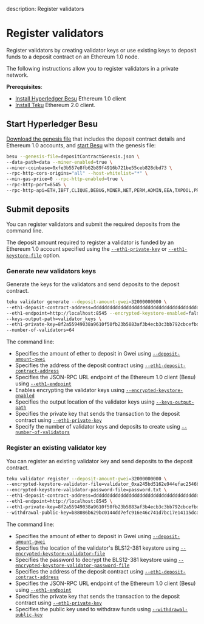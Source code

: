 description: Register validators     
<!--- END of page meta data -->

# Register validators

Register validators by creating validator keys or use existing keys to deposit funds
to a deposit contract on an Ethereum 1.0 node.

The following instructions allow you to register validators in a private network.

**Prerequisites**:

* [Install Hyperledger Besu] Ethereum 1.0 client
* [Install Teku](#Install-Binaries) Ethereum 2.0 client.

## Start Hyperledger Besu

[Download the genesis file] that includes the deposit contract details and Ethereum 1.0
accounts, and [start Besu] with the genesis file:

```bash
besu --genesis-file=depositContractGenesis.json \
--data-path=data --miner-enabled=true \
--miner-coinbase=0xfe3b557e8fb62b89f4916b721be55ceb828dbd73 \
--rpc-http-cors-origins="all" --host-whitelist="*" \
--min-gas-price=0 --rpc-http-enabled=true \
--rpc-http-port=8545 \
--rpc-http-api=ETH,IBFT,CLIQUE,DEBUG,MINER,NET,PERM,ADMIN,EEA,TXPOOL,PRIV,WEB3
``` 

## Submit deposits

You can register validators and submit the required deposits from the command line.

The deposit amount required to register a validator is funded by an Ethereum 1.0 account
specified using the [`--eth1-private-key`](../../Reference/CLI/CLI-Subcommands.md#eth1-private-key)
or [`--eth1-keystore-file`](../../Reference/CLI/CLI-Subcommands.md#eth1-keystore-file) option.

### Generate new validators keys

Generate the keys for the validators and send deposits to the deposit contract.

```bash
teku validator generate --deposit-amount-gwei=32000000000 \
--eth1-deposit-contract-address=dddddddddddddddddddddddddddddddddddddddd \
--eth1-endpoint=http://localhost:8545 --encrypted-keystore-enabled=false \
--keys-output-path=validator_keys \
--eth1-private-key=8f2a55949038a9610f50fb23b5883af3b4ecb3c3bb792cbcefbd1542c692be63 \
--number-of-validators=64
```

The command line:

* Specifies the amount of ether to deposit in Gwei using
[`--deposit-amount-gwei`](../../Reference/CLI/CLI-Subcommands.md#deposit-amount-gwei) 
* Specifies the address of the deposit contract using 
[`--eth1-deposit-contract-address`](../../Reference/CLI/CLI-Subcommands.md#eth1-deposit-contract-address)
* Specifies the JSON-RPC URL endpoint of the Ethereum 1.0 client (Besu) using
[`--eth1-endpoint`](../../Reference/CLI/CLI-Subcommands.md#eth1-endpoint)
* Enables encrypting the validator keys using 
[`--encrypted-keystore-enabled`](../../Reference/CLI/CLI-Subcommands.md#encrypted-keystore-enabled)
* Specifies the output location of the validator keys using
[`--keys-output-path`](../../Reference/CLI/CLI-Subcommands.md#keys-output-path)
* Specifies the private key that sends the transaction to the deposit contract using
[`--eth1-private-key`](../../Reference/CLI/CLI-Subcommands.md#eth1-private-key)
* Specify the number of validator keys and deposits to create using
[`--number-of-validators`](../../Reference/CLI/CLI-Subcommands.md#number-of-validators)

### Register an existing validator key

You can register an existing validator key and send deposits to the deposit contract.

```bash
teku validator register --deposit-amount-gwei=32000000000 \
--encrypted-keystore-validator-file=validator_0xa245bd5162e944efac2546bcadbba5fa2c8929ec6b03380d46fb0e8a6f49b176fecaf1939ed31532711375f873da58cf.json \
--encrypted-keystore-validator-password-file=password.txt \
--eth1-deposit-contract-address=dddddddddddddddddddddddddddddddddddddddd \
--eth1-endpoint=http://localhost:8545 \
--eth1-private-key=8f2a55949038a9610f50fb23b5883af3b4ecb3c3bb792cbcefbd1542c692be63 \
--withdrawal-public-key=b88086b629bc0144dd7efc916e46c741d7bc17e14115dcae3dcbacf9da4cb76b7edd37dec4f7b839bd7903155c911f09
```

The command line:

* Specifies the amount of ether to deposit in Gwei using
[`--deposit-amount-gwei`](../../Reference/CLI/CLI-Subcommands.md#deposit-amount-gwei_1) 
* Specifies the location of the validator's BLS12-381 keystore using
[`--encrypted-keystore-validator-file`](../../Reference/CLI/CLI-Subcommands.md#encrypted-keystore-validator-file)
* Specifies the password to decrypt the BLS12-381 keystore using
[`--encrypted-keystore-validator-password-file`](../../Reference/CLI/CLI-Subcommands.md#encrypted-keystore-validator-password-file_1)
* Specifies the address of the deposit contract using 
[`--eth1-deposit-contract-address`](../../Reference/CLI/CLI-Subcommands.md#eth1-deposit-contract-address_1)
* Specifies the JSON-RPC URL endpoint of the Ethereum 1.0 client (Besu) using
[`--eth1-endpoint`](../../Reference/CLI/CLI-Subcommands.md#eth1-endpoint_1)
* Specifies the private key that sends the transaction to the deposit contract using
[`--eth1-private-key`](../../Reference/CLI/CLI-Subcommands.md#eth1-private-key_1)
* Specifies the public key used to withdraw funds using [`--withdrawal-public-key`](../../Reference/CLI/CLI-Subcommands.md#withdrawal-public-key)

<!-- Links -->
[Install Hyperledger Besu]: https://besu.hyperledger.org/en/latest/HowTo/Get-Started/Install-Binaries/
[Download the genesis file]: https://github.com/PegaSysEng/teku/blob/master/acceptance-tests/src/testFixtures/resources/besu/depositContractGenesis.json
[start Besu]: https://besu.hyperledger.org/en/latest/HowTo/Get-Started/Starting-node/#genesis-configuration